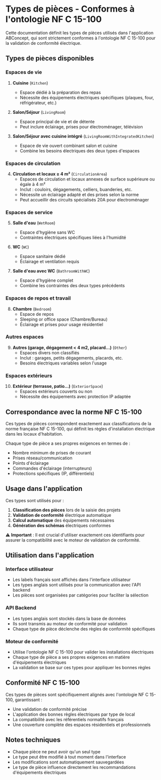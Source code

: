 # Types de pièces - Conformes à l'ontologie NF C 15-100

Cette documentation définit les types de pièces utilisés dans l'application ABConcept, qui sont strictement conformes à l'ontologie NF C 15-100 pour la validation de conformité électrique.

## Types de pièces disponibles

### Espaces de vie
1. **Cuisine** (`Kitchen`)
   - Espace dédié à la préparation des repas
   - Nécessite des équipements électriques spécifiques (plaques, four, réfrigérateur, etc.)

2. **Salon/Séjour** (`LivingRoom`)
   - Espace principal de vie et de détente
   - Peut inclure éclairage, prises pour électroménager, télévision

3. **Salon/Séjour avec cuisine intégré** (`LivingRoomWithIntegratedKitchen`)
   - Espace de vie ouvert combinant salon et cuisine
   - Combine les besoins électriques des deux types d'espaces

### Espaces de circulation
4. **Circulation et locaux ≥ 4 m²** (`CirculationArea`)
   - Espaces de circulation et locaux annexes de surface supérieure ou égale à 4 m²
   - Inclut : couloirs, dégagements, celliers, buanderies, etc.
   - Nécessite un éclairage adapté et des prises selon la norme
   - Peut accueillir des circuits spécialisés 20A pour électroménager

### Espaces de service
5. **Salle d'eau** (`WetRoom`)
   - Espace d'hygiène sans WC
   - Contraintes électriques spécifiques liées à l'humidité

6. **WC** (`WC`)
   - Espace sanitaire dédié
   - Éclairage et ventilation requis

7. **Salle d'eau avec WC** (`BathroomWithWC`)
   - Espace d'hygiène complet
   - Combine les contraintes des deux types précédents



### Espaces de repos et travail
8. **Chambre** (`Bedroom`)
   - Espace de repos
   - Sleeping or office space (Chambre/Bureau)
   - Éclairage et prises pour usage résidentiel

### Autres espaces
9. **Autres (garage, dégagement < 4 m2, placard…)** (`Other`)
   - Espaces divers non classifiés
   - Inclut : garages, petits dégagements, placards, etc.
   - Besoins électriques variables selon l'usage

### Espaces extérieurs
10. **Extérieur (terrasse, patio…)** (`ExteriorSpace`)
    - Espaces extérieurs couverts ou non
    - Nécessite des équipements avec protection IP adaptée

## Correspondance avec la norme NF C 15-100

Ces types de pièces correspondent exactement aux classifications de la norme française NF C 15-100, qui définit les règles d'installation électrique dans les locaux d'habitation.

Chaque type de pièce a ses propres exigences en termes de :
- Nombre minimum de prises de courant
- Prises réseau/communication
- Points d'éclairage
- Commandes d'éclairage (interrupteurs)
- Protections spécifiques (IP, différentiels)

## Usage dans l'application

Ces types sont utilisés pour :
1. **Classification des pièces** lors de la saisie des projets
2. **Validation de conformité** électrique automatique
3. **Calcul automatique** des équipements nécessaires
4. **Génération des schémas** électriques conformes

⚠️ **Important** : Il est crucial d'utiliser exactement ces identifiants pour assurer la compatibilité avec le moteur de validation de conformité.

## Utilisation dans l'application

### Interface utilisateur
- Les labels français sont affichés dans l'interface utilisateur
- Les types anglais sont utilisés pour la communication avec l'API backend
- Les pièces sont organisées par catégories pour faciliter la sélection

### API Backend
- Les types anglais sont stockés dans la base de données
- Ils sont transmis au moteur de conformité pour validation
- Chaque type de pièce déclenche des règles de conformité spécifiques

### Moteur de conformité
- Utilise l'ontologie NF C 15-100 pour valider les installations électriques
- Chaque type de pièce a ses propres exigences en matière d'équipements électriques
- La validation se base sur ces types pour appliquer les bonnes règles

## Conformité NF C 15-100

Ces types de pièces sont spécifiquement alignés avec l'ontologie NF C 15-100, garantissant :
- Une validation de conformité précise
- L'application des bonnes règles électriques par type de local
- La compatibilité avec les référentiels normatifs français
- Une couverture complète des espaces résidentiels et professionnels

## Notes techniques

- Chaque pièce ne peut avoir qu'un seul type
- Le type peut être modifié à tout moment dans l'interface
- Les modifications sont automatiquement sauvegardées
- Le type de pièce influence directement les recommandations d'équipements électriques 